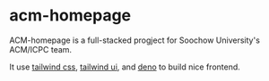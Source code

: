 acm-homepage
===============================================================================

ACM-homepage is a full-stacked progject for Soochow University's ACM/ICPC team.

It use [tailwind css][tailwindcss], [tailwind ui][tailwindui], and [deno][deno]
to build nice frontend.

[tailwindcss]: https://tailwindcss.com/
[tailwindui]: https://tailwindui.com/
[deno]: https://deno.land/
